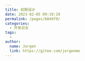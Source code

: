 ```yaml
---
title: 权限设计
date: 2023-02-05 09:19:19
permalink: /pages/b8d4f0/
categories:
  - 开发日志
tags:
  - 
author: 
  name: Jorgen
  link: https://gitee.com/jorgenme
---
```

